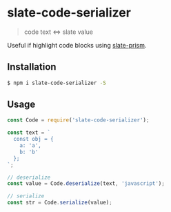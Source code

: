 # slate-code-serializer

> code text <=> slate value

Useful if highlight code blocks using [slate-prism](https://github.com/GitbookIO/slate-prism).

## Installation

```bash
$ npm i slate-code-serializer -S
```

## Usage

``` js
const Code = require('slate-code-serializer');

const text = `
  const obj = {
    a: 'a',
    b: 'b'
  };
`;

// deserialize
const value = Code.deserialize(text, 'javascript');

// serialize
const str = Code.serialize(value);

```
